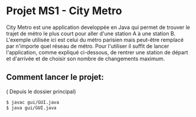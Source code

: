 # Projet MS1 - City Metro

City Metro est une application developpée en Java qui permet de trouver le trajet de métro le plus court pour aller d'une station A à une station B. L'exemple utilisée ici est celui du métro parisien mais peut-être remplacé par n'importe quel réseau de métro.
Pour l'utiliser il suffit de lancer l'application, comme expliqué ci-dessous, de rentrer une station de départ et d'arrivée et de choisir son nombre de changements maximum.


## Comment lancer le projet:

( Depuis le dossier principal)

```bash
$ javac gui/GUI.java
$ java gui/GUI.java
```
